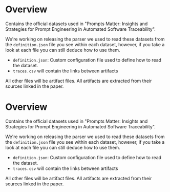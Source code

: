 
# Overview
Contains the official datasets used in "Prompts Matter: Insights and Strategies for Prompt Engineering in Automated Software Traceability".

We're working on releasing the parser we used to read these datasets from the `definition.json` file you see within each dataset, however, if you take a look at each file you can still deduce how to use them.

- `definition.json`: Custom configuration file used to define how to read the dataset.
- `traces.csv` will contain the links between artifacts

All other files will be artifact files. All artifacts are extracted from their sources linked in the paper.
# Overview
Contains the official datasets used in "Prompts Matter: Insights and Strategies for Prompt Engineering in Automated Software Traceability".

We're working on releasing the parser we used to read these datasets from the `definition.json` file you see within each dataset, however, if you take a look at each file you can still deduce how to use them.

- `definition.json`: Custom configuration file used to define how to read the dataset.
- `traces.csv` will contain the links between artifacts

All other files will be artifact files. All artifacts are extracted from their sources linked in the paper.